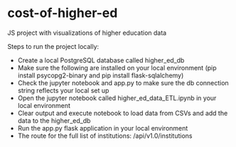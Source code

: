 # cost-of-higher-ed
JS project with visualizations of higher education data


Steps to run the project locally: 
- Create a local PostgreSQL database called higher_ed_db 
- Make sure the following are installed on your local environment (pip install psycopg2-binary and pip install flask-sqlalchemy) 
- Check the jupyter notebook and app.py to make sure the db connection string reflects your local set up 
- Open the jupyter notebook called higher_ed_data_ETL.ipynb in your local environment 
- Clear output and execute notebook to load data from CSVs and add the data to the higher_ed_db 
- Run the app.py flask application in your local environment 
- The route for the full list of institutions: /api/v1.0/institutions  

